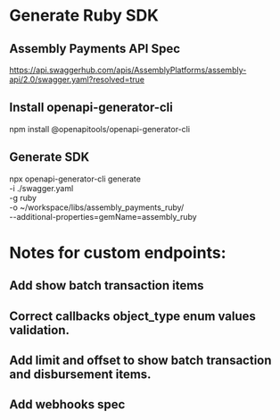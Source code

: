 # Generate Ruby SDK
## Assembly Payments API Spec
https://api.swaggerhub.com/apis/AssemblyPlatforms/assembly-api/2.0/swagger.yaml?resolved=true

## Install openapi-generator-cli
npm install @openapitools/openapi-generator-cli

## Generate SDK
npx openapi-generator-cli generate \
    -i ./swagger.yaml \
    -g ruby \
    -o ~/workspace/libs/assembly_payments_ruby/ \
    --additional-properties=gemName=assembly_ruby

# Notes for custom endpoints:
## Add show batch transaction items
## Correct callbacks object_type enum values validation.
## Add limit and offset to show batch transaction and disbursement items.
## Add webhooks spec